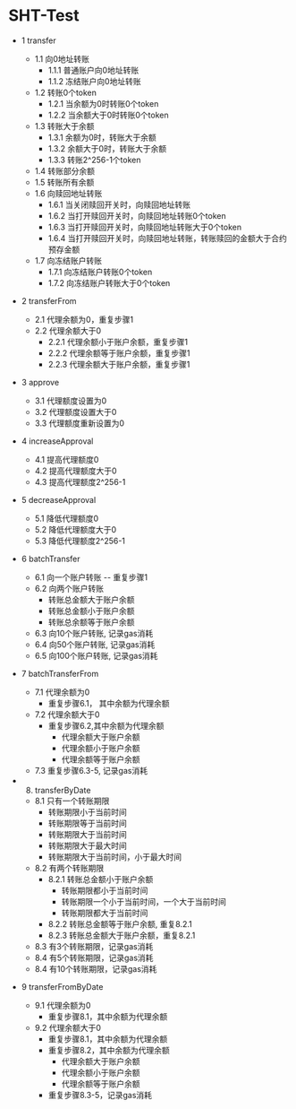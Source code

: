 
# SHT-Test

- 1 transfer  
    - 1.1 向0地址转账  
        - 1.1.1 普通账户向0地址转账  
        - 1.1.2 冻结账户向0地址转账  
    - 1.2 转账0个token  
        - 1.2.1 当余额为0时转账0个token  
        - 1.2.2 当余额大于0时转账0个token  
    - 1.3 转账大于余额
        - 1.3.1 余额为0时，转账大于余额
        - 1.3.2 余额大于0时，转账大于余额
        - 1.3.3 转账2^256-1个token
    - 1.4 转账部分余额
    - 1.5 转账所有余额
    - 1.6 向赎回地址转账
        - 1.6.1 当关闭赎回开关时，向赎回地址转账
        - 1.6.2 当打开赎回开关时，向赎回地址转账0个token
        - 1.6.3 当打开赎回开关时，向赎回地址转账大于0个token
        - 1.6.4 当打开赎回开关时，向赎回地址转账，转账赎回的金额大于合约预存金额
    - 1.7 向冻结账户转账
        - 1.7.1 向冻结账户转账0个token
        - 1.7.2 向冻结账户转账大于0个token
        

- 2 transferFrom
    - 2.1 代理余额为0，重复步骤1
    - 2.2 代理余额大于0
        - 2.2.1 代理余额小于账户余额，重复步骤1
        - 2.2.2 代理余额等于账户余额，重复步骤1
        - 2.2.3 代理余额大于账户余额，重复步骤1

- 3 approve
    - 3.1 代理额度设置为0
    - 3.2 代理额度设置大于0
    - 3.3 代理额度重新设置为0

- 4 increaseApproval
    - 4.1 提高代理额度0
    - 4.2 提高代理额度大于0
    - 4.3 提高代理额度2^256-1

- 5 decreaseApproval
    - 5.1 降低代理额度0
    - 5.2 降低代理额度大于0
    - 5.3 降低代理额度2^256-1

- 6 batchTransfer
    - 6.1 向一个账户转账
        -- 重复步骤1
    - 6.2 向两个账户转账
        - 转账总金额大于账户余额
        - 转账总金额小于账户余额
        - 转账总余额等于账户余额
    - 6.3 向10个账户转账, 记录gas消耗
    - 6.4 向50个账户转账, 记录gas消耗
    - 6.5 向100个账户转账, 记录gas消耗

- 7 batchTransferFrom
    - 7.1 代理余额为0
        - 重复步骤6.1， 其中余额为代理余额
    - 7.2 代理余额大于0
        - 重复步骤6.2,其中余额为代理余额
            - 代理余额大于账户余额
            - 代理余额小于账户余额
            - 代理余额等于账户余额
    - 7.3 重复步骤6.3-5, 记录gas消耗

- 8. transferByDate
    - 8.1 只有一个转账期限
        - 转账期限小于当前时间
        - 转账期限等于当前时间
        - 转账期限大于当前时间
        - 转账期限大于最大时间
        - 转账期限大于当前时间，小于最大时间
    - 8.2 有两个转账期限
        - 8.2.1 转账总金额小于账户余额
            - 转账期限都小于当前时间
            - 转账期限一个小于当前时间，一个大于当前时间
            - 转账期限都大于当前时间
        - 8.2.2 转账总金额等于账户余额, 重复8.2.1
        - 8.2.3 转账总金额大于账户余额，重复8.2.1
    - 8.3 有3个转账期限，记录gas消耗
    - 8.4 有5个转账期限，记录gas消耗
    - 8.4 有10个转账期限，记录gas消耗

- 9 transferFromByDate
    - 9.1 代理余额为0
        - 重复步骤8.1，其中余额为代理余额
    - 9.2 代理余额大于0
        - 重复步骤8.1，其中余额为代理余额
        - 重复步骤8.2，其中余额为代理余额
            - 代理余额大于账户余额
            - 代理余额小于账户余额
            - 代理余额等于账户余额
        - 重复步骤8.3-5，记录gas消耗
